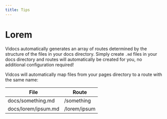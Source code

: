 ```yaml
---
title: Tips
---
```


# Lorem

Vidocs automatically generates an array of routes determined by the structure of the files in your docs directory. Simply create `.md` files in your docs directory and routes will automatically be created for you, no additional configuration required!

Vidcos will automatically map files from your pages directory to a route with the same name:

| File                | Route        |
| ------------------- | ------------ |
| docs/something.md   | /something   |
| docs/lorem/ipsum.md | /lorem/ipsum |
